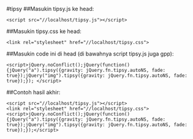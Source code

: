 #tipsy
##Masukin tipsy.js ke head:

`<script src="//localhost/tipsy.js"></script>`

##Masukin tipsy.css ke head:

`<link rel="stylesheet" href="//localhost/tipsy.css">`

##Masukin code ini di head (di bawahnya script tipsy.js juga gpp):

`<script>jQuery.noConflict();jQuery(function(){jQuery("a").tipsy({gravity: jQuery.fn.tipsy.autoNS, fade: true});jQuery("img").tipsy({gravity: jQuery.fn.tipsy.autoNS, fade: true});});
</script>`

##Contoh hasil akhir:

	<script src="//localhost/tipsy.js"></script>
	<link rel="stylesheet" href="//localhost/tipsy.css">
	<script>jQuery.noConflict();jQuery(function(){jQuery("a").tipsy({gravity: jQuery.fn.tipsy.autoNS, fade: true});jQuery("img").tipsy({gravity: jQuery.fn.tipsy.autoNS, fade: true});});</script>
